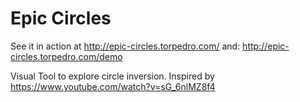 Epic Circles
============

See it in action at http://epic-circles.torpedro.com/
and: http://epic-circles.torpedro.com/demo

Visual Tool to explore circle inversion. Inspired by https://www.youtube.com/watch?v=sG_6nlMZ8f4
